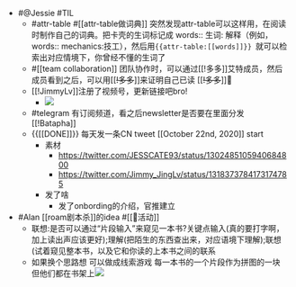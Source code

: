 - #@Jessie #TIL
    - #attr-table #[[attr-table做词典]] 突然发现attr-table可以这样用，在阅读时制作自己的词典。把卡壳的生词标记成 words:: 生词: 解释（例如，words:: mechanics:技工），然后用`{{attr-table:[[words]]}} `就可以检索出对应情境下，你曾经不懂的生词了
    - #[[team collaboration]] 团队协作时，可以通过[[!多多]]艾特成员，然后成员看到之后，可以用[[~~!多多~~]]来证明自己已读 [[~~!多多~~]]🐒
    - [[!JimmyLv]]注册了视频号，更新链接吧bro!
        - ![](https://firebasestorage.googleapis.com/v0/b/firescript-577a2.appspot.com/o/imgs%2Fapp%2FRoamCN%2FPE7vcUhtWV.png?alt=media&token=625aa9f9-761d-4d0b-a755-73f469eb1afb)
    - #telegram 有订阅频道，看之后newsletter是否要在里面分发 [[!Batapha]]
    - {{[[DONE]]}} 每天发一条CN tweet [[October 22nd, 2020]] start
        - 素材
            - https://twitter.com/JESSCATE93/status/1302485105940684800
            - https://twitter.com/Jimmy_JingLv/status/1318373784173174785
        - 发了啥
            - 发了onbording的介绍，官推建立
- #Alan [[roam剧本杀]]的idea #[[🎃活动]]
    - 联想:是否可以通过“片段输入”来窥见一本书?关键点输入(真的要打字啊，加上读出声应该更好);理解(把陌生的东西查出来，对应语境下理解);联想(试着窥见整本书，以及它和你读的上本书之间的联系
    - 如果换个思路想 可以做成线索游戏 每一本书的一个片段作为拼图的一块 但他们都在书架上![](https://firebasestorage.googleapis.com/v0/b/firescript-577a2.appspot.com/o/imgs%2Fapp%2FRoamCN%2F8edptq0dF7.png?alt=media&token=b9229679-ea60-431b-b0ec-9aea72554114)
